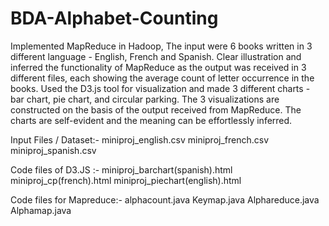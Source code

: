# BDA-Alphabet-Counting
Implemented MapReduce in Hadoop, The input were 6 books written in 3 different language - English, French and Spanish. Clear illustration and inferred the functionality of MapReduce as the output was received in 3 different files, each showing the average count of letter occurrence in the books. Used the D3.js tool for visualization and made 3 different charts - bar chart, pie chart, and circular parking. The 3 visualizations are constructed on the basis of the output received from MapReduce. The charts are self-evident and the meaning can be effortlessly inferred.

Input Files / Dataset:-
miniproj_english.csv
miniproj_french.csv
miniproj_spanish.csv

Code files of D3.JS :-
miniproj_barchart(spanish).html
miniproj_cp(french).html
miniproj_piechart(english).html

Code files for Mapreduce:-
alphacount.java
Keymap.java
Alphareduce.java
Alphamap.java
